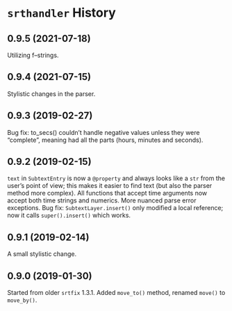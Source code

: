# `srthandler` History

## 0.9.5 (2021-07-18)

Utilizing f–strings.

## 0.9.4 (2021-07-15)

Stylistic changes in the parser.

## 0.9.3 (2019-02-27)

Bug fix: to_secs() couldn’t handle negative values unless they were “complete”, meaning had all the parts (hours, minutes and seconds).

## 0.9.2 (2019-02-15)

`text` in `SubtextEntry` is now a `@property` and always looks like a `str` from the user’s point of view; this makes it easier to find text (but also the parser method more complex). All functions that accept time arguments now accept both time strings and numerics. More nuanced parse error exceptions. Bug fix: `SubtextLayer.insert()` only modified a local reference; now it calls `super().insert()` which works.

## 0.9.1 (2019-02-14)

A small stylistic change.

## 0.9.0 (2019-01-30)

Started from older `srtfix` 1.3.1. Added `move_to()` method, renamed `move()` to `move_by()`.
